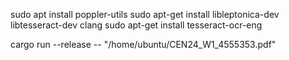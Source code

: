 
sudo apt install poppler-utils
sudo apt-get install libleptonica-dev libtesseract-dev clang
sudo apt-get install tesseract-ocr-eng

cargo run --release -- "/home/ubuntu/CEN24_W1_4555353.pdf"